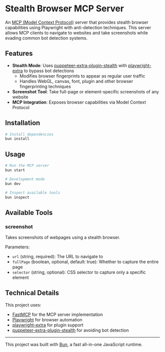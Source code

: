 # Stealth Browser MCP Server

An [MCP (Model Context Protocol)](https://modelcontextprotocol.ai) server that provides stealth browser capabilities using Playwright with anti-detection techniques. This server allows MCP clients to navigate to websites and take screenshots while evading common bot detection systems.

## Features

- **Stealth Mode**: Uses [puppeteer-extra-plugin-stealth](https://github.com/berstend/puppeteer-extra/tree/master/packages/puppeteer-extra-plugin-stealth) with [playwright-extra](https://github.com/berstend/puppeteer-extra/tree/master/packages/playwright-extra) to bypass bot detections
  - Modifies browser fingerprints to appear as regular user traffic
  - Handles WebGL, canvas, font, plugin and other browser fingerprinting techniques
- **Screenshot Tool**: Take full-page or element-specific screenshots of any website
- **MCP Integration**: Exposes browser capabilities via Model Context Protocol

## Installation

```bash
# Install dependencies
bun install
```

## Usage

```bash
# Run the MCP server
bun start

# Development mode
bun dev

# Inspect available tools
bun inspect
```

## Available Tools

### screenshot

Takes screenshots of webpages using a stealth browser.

Parameters:
- `url` (string, required): The URL to navigate to
- `fullPage` (boolean, optional, default: true): Whether to capture the entire page
- `selector` (string, optional): CSS selector to capture only a specific element

## Technical Details

This project uses:
- [FastMCP](https://github.com/punkpeye/fastmcp) for the MCP server implementation
- [Playwright](https://playwright.dev/) for browser automation
- [playwright-extra](https://github.com/berstend/puppeteer-extra/tree/master/packages/playwright-extra) for plugin support
- [puppeteer-extra-plugin-stealth](https://github.com/berstend/puppeteer-extra/tree/master/packages/puppeteer-extra-plugin-stealth) for avoiding bot detection

---

This project was built with [Bun](https://bun.sh), a fast all-in-one JavaScript runtime.
